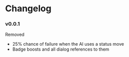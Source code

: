 # Changelog

### v0.0.1

Removed
- 25% chance of failure when the AI uses a status move
- Badge boosts and all dialog references to them